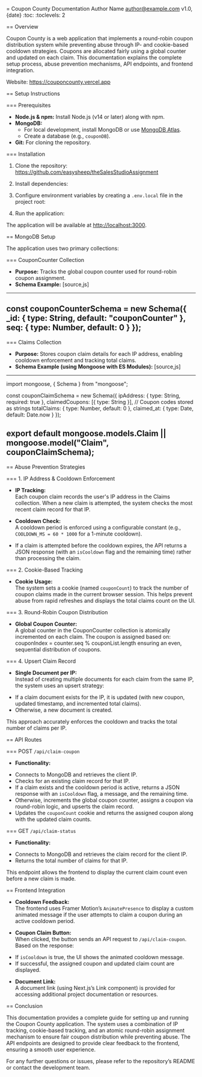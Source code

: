 = Coupon County Documentation
Author Name <author@example.com>
v1.0, {date}
:toc:
:toclevels: 2

== Overview

Coupon County is a web application that implements a round-robin coupon distribution system while preventing abuse through IP- and cookie-based cooldown strategies. Coupons are allocated fairly using a global counter and updated on each claim. This documentation explains the complete setup process, abuse prevention mechanisms, API endpoints, and frontend integration.

Website: https://couponcounty.vercel.app

== Setup Instructions

=== Prerequisites

* **Node.js & npm:** Install Node.js (v14 or later) along with npm.
* **MongoDB:**  
  - For local development, install MongoDB or use [MongoDB Atlas](https://www.mongodb.com/cloud/atlas).
  - Create a database (e.g., `couponDB`).
* **Git:** For cloning the repository.

=== Installation

1. Clone the repository:
https://github.com/easysheep/theSalesStudioAssignment



2. Install dependencies:

3. Configure environment variables by creating a `.env.local` file in the project root:

4. Run the application:


The application will be available at [http://localhost:3000](http://localhost:3000).

== MongoDB Setup

The application uses two primary collections:

=== CouponCounter Collection

* **Purpose:** Tracks the global coupon counter used for round-robin coupon assignment.
* **Schema Example:**
[source,js]
----
const couponCounterSchema = new Schema({
_id: { type: String, default: "couponCounter" },
seq: { type: Number, default: 0 }
});
----

=== Claims Collection

* **Purpose:** Stores coupon claim details for each IP address, enabling cooldown enforcement and tracking total claims.
* **Schema Example (using Mongoose with ES Modules):**
[source,js]
----
import mongoose, { Schema } from "mongoose";

const couponClaimSchema = new Schema({
ipAddress: { type: String, required: true },
claimedCoupons: [{ type: String }], // Coupon codes stored as strings
totalClaims: { type: Number, default: 0 },
claimed_at: { type: Date, default: Date.now }
});

export default mongoose.models.Claim || mongoose.model("Claim", couponClaimSchema);
----

== Abuse Prevention Strategies

=== 1. IP Address & Cooldown Enforcement

* **IP Tracking:**  
Each coupon claim records the user's IP address in the Claims collection. When a new claim is attempted, the system checks the most recent claim record for that IP.

* **Cooldown Check:**  
A cooldown period is enforced using a configurable constant (e.g., `COOLDOWN_MS = 60 * 1000` for a 1-minute cooldown).  
- If a claim is attempted before the cooldown expires, the API returns a JSON response (with an `isCooldown` flag and the remaining time) rather than processing the claim.

=== 2. Cookie-Based Tracking

* **Cookie Usage:**  
The system sets a cookie (named `couponCount`) to track the number of coupon claims made in the current browser session. This helps prevent abuse from rapid refreshes and displays the total claims count on the UI.

=== 3. Round-Robin Coupon Distribution

* **Global Coupon Counter:**  
A global counter in the CouponCounter collection is atomically incremented on each claim. The coupon is assigned based on: couponIndex = counter.seq % couponList.length
ensuring an even, sequential distribution of coupons.

=== 4. Upsert Claim Record

* **Single Document per IP:**  
Instead of creating multiple documents for each claim from the same IP, the system uses an upsert strategy:
- If a claim document exists for the IP, it is updated (with new coupon, updated timestamp, and incremented total claims).
- Otherwise, a new document is created.

This approach accurately enforces the cooldown and tracks the total number of claims per IP.

== API Routes

=== POST `/api/claim-coupon`

* **Functionality:**
- Connects to MongoDB and retrieves the client IP.
- Checks for an existing claim record for that IP.
- If a claim exists and the cooldown period is active, returns a JSON response with an `isCooldown` flag, a message, and the remaining time.
- Otherwise, increments the global coupon counter, assigns a coupon via round-robin logic, and upserts the claim record.
- Updates the `couponCount` cookie and returns the assigned coupon along with the updated claim counts.

=== GET `/api/claim-status`

* **Functionality:**
- Connects to MongoDB and retrieves the claim record for the client IP.
- Returns the total number of claims for that IP.

This endpoint allows the frontend to display the current claim count even before a new claim is made.

== Frontend Integration

* **Cooldown Feedback:**  
The frontend uses Framer Motion’s `AnimatePresence` to display a custom animated message if the user attempts to claim a coupon during an active cooldown period.

* **Coupon Claim Button:**  
When clicked, the button sends an API request to `/api/claim-coupon`. Based on the response:
- If `isCooldown` is true, the UI shows the animated cooldown message.
- If successful, the assigned coupon and updated claim count are displayed.

* **Document Link:**  
A document link (using Next.js’s Link component) is provided for accessing additional project documentation or resources.

== Conclusion

This documentation provides a complete guide for setting up and running the Coupon County application. The system uses a combination of IP tracking, cookie-based tracking, and an atomic round-robin assignment mechanism to ensure fair coupon distribution while preventing abuse. The API endpoints are designed to provide clear feedback to the frontend, ensuring a smooth user experience.

For any further questions or issues, please refer to the repository’s README or contact the development team.


